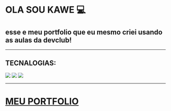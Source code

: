 <h1>OLA SOU KAWE 💻</h1>
<h2>esse e meu portfolio que eu mesmo criei usando as aulas da devclub!</h2>
<hr>
<h2>TECNALOGIAS:</h2>
<img src="https://img.shields.io/badge/HTML5-E34F26?style=for-the-badge&logo=html5&logoColor=white">
<img src="https://img.shields.io/badge/CSS3-1572B6?style=for-the-badge&logo=css3&logoColor=white">
<img src="https://img.shields.io/badge/JavaScript-F7DF1E?style=for-the-badge&logo=javascript&logoColor=black">
<hr>
<h1> <a href="https://kawe-rafael.github.io/MEU-PORTFOLIO/">MEU PORTFOLIO</a> </h1>




